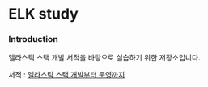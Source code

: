 # ELK study

### Introduction
엘라스틱 스택 개발 서적을 바탕으로 실습하기 위한 저장소입니다.

서적 : [엘라스틱 스택 개발부터 운영까지](https://product.kyobobook.co.kr/detail/S000001932755)
